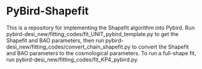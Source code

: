 # PyBird-Shapefit
This is a repository for implementing the Shapefit algorithm into Pybird. Run pybird-desi_new/fitting_codes/fit_UNIT_pybird_template.py to get the Shapefit and BAO parameters, then run pybird-desi_new/fitting_codes/convert_chain_shapefit.py to convert the Shapefit and BAO parameters to the cosmological parameters. To run a full-shape fit, run pybird-desi_new/fitting_codes/fit_KP4_pybird.py. 
